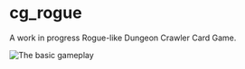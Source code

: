 # cg_rogue

A work in progress Rogue-like Dungeon Crawler Card Game.

![The basic gameplay](https://github.com/timsims1717/cg_rogue/blob/master/cg_demo.gif?raw=true)